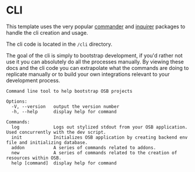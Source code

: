 # CLI

This template uses the very popular [commander](https://www.npmjs.com/package/commander) and [inquirer](https://www.npmjs.com/package/inquirer) packages to handle the cli creation and usage.

The cli code is located in the `/cli` directory.

The goal of the cli is simply to bootstrap development, if you'd rather not use it you can absolutely do all the processes manually. By viewing these docs and the cli code you can extrapolate what the commands are doing to replicate manually or to build your own integrations relevant to your development process.

```
Command line tool to help bootstrap OSB projects

Options:
  -V, --version   output the version number
  -h, --help      display help for command

Commands:
  log             Logs out stylized stdout from your OSB application. Used concurrently with the dev script.
  init            Initializes OSB application by creating backend env file and initializing database.
  addon           A series of commands related to addons.
  new             A series of commands related to the creation of resources within OSB.
  help [command]  display help for command
```